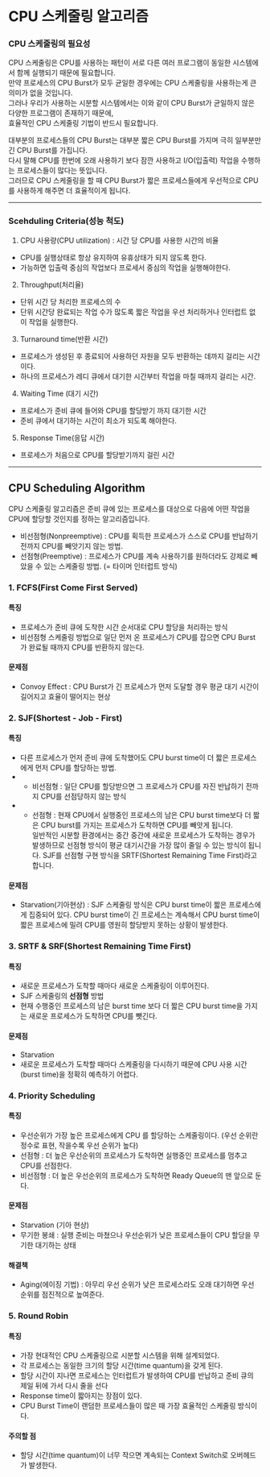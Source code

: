 # CPU 스케줄링 알고리즘


### CPU 스케줄링의 필요성

CPU 스케줄링은 CPU를 사용하는 패턴이 서로 다른 여러 프로그램이 동일한 시스템에서 함께 실행되기 때문에 필요합니다.<br>
만약 프로세스의 CPU Burst가 모두 균일한 경우에는 CPU 스케줄링을 사용하는게 큰 의미가 없을 것입니다.<br>
그러나 우리가 사용하는 시분할 시스템에서는 이와 같이 CPU Burst가 균일하지 않은 다양한 프로그램이 존재하기 때문에, <br>
효율적인 CPU 스케줄링 기법이 반드시 필요합니다.

대부분의 프로세스들의  CPU Burst는 대부분 짧은  CPU Burst를 가지며 극히 일부분만 긴  CPU Burst를 가집니다.<br>
다시 말해 CPU를 한번에 오래 사용하기 보다 잠깐 사용하고 I/O(입출력) 작업을 수행하는 프로세스들이 많다는 뜻입니다. <br>
그러므로 CPU 스케줄링을 할 때  CPU Burst가 짧은 프로세스들에게 우선적으로 CPU를 사용하게 해주면 더 효율적이게 됩니다.

---

###  Scehduling Criteria(성능 척도)

1. CPU 사용량(CPU utilization) : 시간 당 CPU를 사용한 시간의 비율
  * CPU를 실행상태로 항상 유지하여 유휴상태가 되지 않도록 한다. 
  * 가능하면 입출력 중심의 작업보다 프로세서 중심의 작업을 실행해야한다.
  
2. Throughput(처리율)
  * 단위 시간 당 처리한 프로세스의 수
  * 단위 시간당 완료되는 작업 수가 많도록 짧은 작업을 우선 처리하거나 인터럽트 없이 작업을 실행한다.
  
3.  Turnaround time(반환 시간)
  * 프로세스가 생성된 후 종료되어 사용하던 자원을 모두 반환하는 데까지 걸리는 시간이다.
  * 하나의 프로세스가 레디 큐에서 대기한 시간부터 작업을 마칠 때까지 걸리는 시간.
  
4.  Waiting Time (대기 시간)
  * 프로세스가 준비 큐에 들어와 CPU를 할당받기 까지 대기한 시간
  * 준비 큐에서 대기하는 시간이 최소가 되도록 해야한다.
  
5.  Response Time(응답 시간)
  * 프로세스가 처음으로 CPU를 할당받기까지 걸린 시간

---

## CPU Scheduling Algorithm
CPU 스케줄링 알고리즘은 준비 큐에 있는 프로세스를 대상으로 다음에 어떤 작업을 CPU에 할당할 것인지를 정하는 알고리즘입니다.

* 비선점형(Nonpreemptive) : CPU를 획득한 프로세스가 스스로 CPU를 반납하기 전까지 CPU를 빼앗기지 않는 방법.
* 선점형(Preemptive) : 프로세스가 CPU를 계속 사용하기를 원하더라도 강제로 빼았을 수 있는 스케줄링 방법. (= 타이머 인터럽트 방식)

### 1. FCFS(First Come First Served)

#### 특징 
 * 프로세스가 준비 큐에 도착한 시간 순서대로 CPU 할당을 처리하는 방식
 * 비선점형 스케줄링 방법으로 일단 먼저 온 프로세스가 CPU를 잡으면 CPU Burst가 완료될 때까지 CPU를 반환하지 않는다.
 
#### 문제점
 * Convoy Effect :  CPU Burst가 긴 프로세스가 먼저 도달할 경우 평균 대기 시간이 길어지고 효율이 떨어지는 현상

### 2. SJF(Shortest - Job - First)

#### 특징 
 * 다른 프로세스가 먼저 준비 큐에 도착했어도 CPU burst time이 더 짧은 프로세스에게 먼저 CPU를 할당하는 방법.
 * - 비선점형 : 일단 CPU를 할당받으면 그 프로세스가 CPU를 자진 반납하기 전까지 CPU를 선점당하지 않는 방식
 * - 선점형 : 현재 CPU에서 실행중인 프로세스의 남은 CPU burst time보다 더 짧은 CPU burst를 가지는 프로세스가 도착하면 CPU를 빼앗게 됩니다.  
              일반적인 시분할 환경에서는 중간 중간에 새로운 프로세스가 도착하는 경우가 발생하므로 선점형 방식이 평균 대기시간을 가장 많이 줄일 수 있는 방식이 됩니다. 
              SJF를 선점형 구현 방식을 SRTF(Shortest Remaining Time First)라고 합니다. 
 
#### 문제점
 * Starvation(기아현상) :  SJF 스케줄링 방식은 CPU burst time이 짧은 프로세스에게 집중되어 있다.
                CPU burst time이 긴 프로세스는 계속해서 CPU burst time이 짧은 프로세스에 밀려 CPU를 영원히 할당받지 못하는 상황이 발생한다.


### 3. SRTF & SRF(Shortest Remaining Time First)

#### 특징 
 * 새로운 프로세스가 도착할 때마다 새로운 스케줄링이 이루어진다.
 * SJF 스케줄링의 **선점형** 방법
 * 현재 수행중인 프로세스의 남은 burst time 보다 더 짧은 CPU burst time을 가지는 새로운 프로세스가 도착하면 CPU를 뺏긴다.
 
#### 문제점
 * Starvation
 * 새로운 프로세스가 도착할 때마다 스케줄링을 다시하기 때문에 CPU 사용 시간(burst time)을 정확히 예측하기 어렵다.
 
 

### 4. Priority Scheduling

#### 특징 
 * 우선순위가 가장 높은 프로세스에게 CPU 를 할당하는 스케줄링이다. (우선 순위란 정수로 표현, 작을수록 우선 순위가 높다)
 * 선점형 : 더 높은 우선순위의 프로세스가 도착하면 실행중인 프로세스를 멈추고 CPU를 선점한다.
 * 비선점형 : 더 높은 우선순위의 프로세스가 도착하면 Ready Queue의 맨 앞으로 둔다.
 
#### 문제점
 * Starvation (기아 현상)
 * 무기한 봉쇄 : 실행 준비는 마쳤으나 우선순위가 낮은 프로세스들이 CPU 할당을 무기한 대기하는 상태
 
#### 해결책 
* Aging(에이징 기법) : 아무리 우선 순위가 낮은 프로세스라도 오래 대기하면 우선 순위를 점진적으로 높여준다.
 
 
### 5. Round Robin

#### 특징 
 * 가장 현대적인 CPU 스케줄링으로 시분할 시스템을 위해 설계되었다.
 * 각 프로세스는 동일한 크기의 할당 시간(time quantum)을 갖게 된다.
 * 할당 시간이 지나면 프로세스는 인터럽트가 발생하여 CPU를 반납하고 준비 큐의 제일 뒤에 가서 다시 줄을 선다
 * Response time이 짧아지는 장점이 있다.
 * CPU Burst Time이 랜덤한 프로세스들이 많은 때 가장 효율적인 스케줄링 방식이다.
 
#### 주의할 점
 * 할당 시간(time quantum)이 너무 작으면 계속되는 Context Switch로 오버헤드가 발생한다.
 

 
